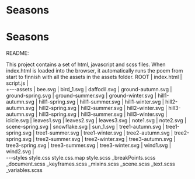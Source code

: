 # Seasons
# Seasons

README:


This project contains a set of html, javascript and scss files. When index.html is loaded into the browser, it automatically runs the poem from start to finnish with all the assets in the assets folder.
ROOT
|   index.html
|   script.js
|  
+---assets
|       bee.svg
|       bird_1.svg
|       daffodil.svg
|       ground-autumn.svg
|       ground-spring.svg
|       ground-summer.svg
|       ground-winter.svg
|       hill1-autumn.svg
|       hill1-spring.svg
|       hill1-summer.svg
|       hill1-winter.svg
|       hill2-autumn.svg
|       hill2-spring.svg
|       hill2-summer.svg
|       hill2-winter.svg
|       hill3-autumn.svg
|       hill3-spring.svg
|       hill3-summer.svg
|       hill3-winter.svg
|       icicle.svg
|       leaves1.svg
|       leaves2.svg
|       leaves3.svg
|       note1.svg
|       note2.svg
|       scene-spring.svg
|       snowflake.svg
|       sun_1.svg
|       tree1-autumn.svg
|       tree1-spring.svg
|       tree1-summer.svg
|       tree1-winter.svg
|       tree2-autumn.svg
|       tree2-spring.svg
|       tree2-summer.svg
|       tree2-winter.svg
|       tree3-autumn.svg
|       tree3-spring.svg
|       tree3-summer.svg
|       tree3-winter.svg
|       wind1.svg
|       wind2.svg
|       
\---styles
        style.css
        style.css.map
        style.scss
        _breakPoints.scss
        _document.scss
        _keyframes.scss
        _mixins.scss
        _scene.scss
        _text.scss
        _variables.scss
